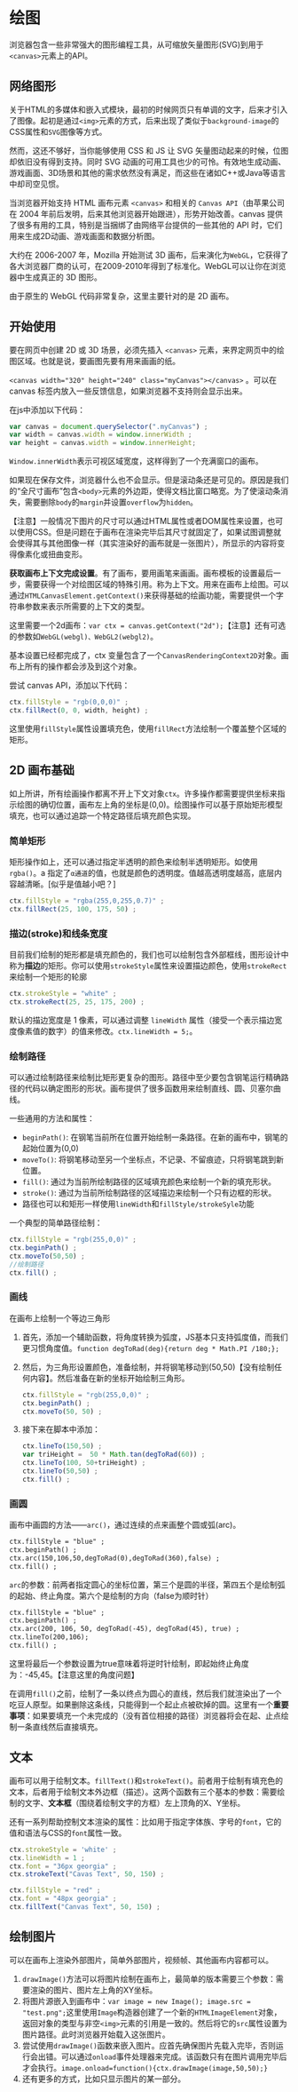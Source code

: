 # 绘图

浏览器包含一些非常强大的图形编程工具，从可缩放矢量图形(SVG)到用于`<canvas>`元素上的API。

## 网络图形

关于HTML的多媒体和嵌入式模块，最初的时候网页只有单调的文字，后来才引入了图像。起初是通过`<img>`元素的方式，后来出现了类似于`background-image`的CSS属性和`SVG`图像等方式。

然而，这还不够好，当你能够使用 CSS 和 JS 让 SVG 矢量图动起来的时候，位图却依旧没有得到支持。同时 SVG 动画的可用工具也少的可怜。有效地生成动画、游戏画面、3D场景和其他的需求依然没有满足，而这些在诸如C++或Java等语言中却司空见惯。

当浏览器开始支持 HTML 画布元素 `<canvas>` 和相关的 `Canvas API`（由苹果公司在 2004 年前后发明，后来其他浏览器开始跟进），形势开始改善。canvas 提供了很多有用的工具，特别是当捆绑了由网络平台提供的一些其他的 API 时，它们用来生成2D动画、游戏画面和数据分析图。

大约在 2006-2007 年，Mozilla 开始测试 3D 画布，后来演化为`WebGL`，它获得了各大浏览器厂商的认可，在2009-2010年得到了标准化。WebGL可以让你在浏览器中生成真正的 3D 图形。

由于原生的 WebGL 代码非常复杂，这里主要针对的是 2D 画布。

## 开始使用

要在网页中创建 2D 或 3D 场景，必须先插入 `<canvas>` 元素，来界定网页中的绘图区域。也就是说，要画图先要有用来画画的纸。

`<canvas width="320" height="240" class="myCanvas"></canvas>` 。可以在 canvas 标签内放入一些反馈信息，如果浏览器不支持则会显示出来。

在js中添加以下代码：

```js
var canvas = document.querySelector(".myCanvas") ;
var width = canvas.width = window.innerWidth ;
var height = canvas.width = window.innerHeight;
```

`Window.innerWidth`表示可视区域宽度，这样得到了一个充满窗口的画布。

如果现在保存文件，浏览器什么也不会显示。但是滚动条还是可见的。原因是我们的“全尺寸画布”包含`<body>`元素的外边距，使得文档比窗口略宽。为了使滚动条消失，需要删除`body`的`margin`并设置`overflow`为`hidden`。

【注意】一般情况下图片的尺寸可以通过HTML属性或者DOM属性来设置，也可以使用CSS。但是问题在于画布在渲染完毕后其尺寸就固定了，如果试图调整就会使得其与其他图像一样（其实渲染好的画布就是一张图片），所显示的内容将变得像素化或扭曲变形。

**获取画布上下文完成设置**。有了画布，要用画笔来画画。画布模板的设置最后一步，需要获得一个对绘图区域的特殊引用。称为上下文。用来在画布上绘图。可以通过`HTMLCanvasElement.getContext()`来获得基础的绘画功能，需要提供一个字符串参数来表示所需要的上下文的类型。

这里需要一个2d画布：`var ctx = canvas.getContext("2d");`【注意】还有可选的参数如`WebGL(webgl)、WebGL2(webgl2)`。

基本设置已经都完成了，ctx 变量包含了一个`CanvasRenderingContext2D`对象。画布上所有的操作都会涉及到这个对象。

尝试 canvas API，添加以下代码：

```js
ctx.fillStyle = "rgb(0,0,0)" ;
ctx.fillRect(0, 0, width, height) ;
```

这里使用`fillStyle`属性设置填充色，使用`fillRect`方法绘制一个覆盖整个区域的矩形。

## 2D 画布基础

如上所讲，所有绘画操作都离不开上下文对象`ctx`。许多操作都需要提供坐标来指示绘图的确切位置，画布左上角的坐标是(0,0)。绘图操作可以基于原始矩形模型填充，也可以通过追踪一个特定路径后填充颜色实现。

### 简单矩形

矩形操作如上，还可以通过指定半透明的颜色来绘制半透明矩形。如使用 `rgba()`。a 指定了`α通道`的值，也就是颜色的透明度。值越高透明度越高，底层内容越清晰。[似乎是值越小吧？]

```js
ctx.fillStyle = "rgba(255,0,255,0.7)" ;
ctx.fillRect(25, 100, 175, 50) ;
```

### 描边(stroke)和线条宽度

目前我们绘制的矩形都是填充颜色的，我们也可以绘制包含外部框线，图形设计中称为**描边**的矩形。你可以使用`strokeStyle`属性来设置描边颜色，使用`strokeRect`来绘制一个矩形的轮廓

```js
ctx.strokeStyle = "white" ;
ctx.strokeRect(25, 25, 175, 200) ;
```

默认的描边宽度是 1 像素，可以通过调整 `lineWidth` 属性（接受一个表示描边宽度像素值的数字）的值来修改。`ctx.lineWidth = 5;`。

### 绘制路径

可以通过绘制路径来绘制比矩形更复杂的图形。路径中至少要包含钢笔运行精确路径的代码以确定图形的形状。画布提供了很多函数用来绘制直线、圆、贝塞尔曲线。

一些通用的方法和属性：

- `beginPath()`: 在钢笔当前所在位置开始绘制一条路径。在新的画布中，钢笔的起始位置为(0,0)
- `moveTo()`: 将钢笔移动至另一个坐标点，不记录、不留痕迹，只将钢笔跳到新位置。
- `fill()`: 通过为当前所绘制路径的区域填充颜色来绘制一个新的填充形状。
- `stroke()`: 通过为当前所绘制路径的区域描边来绘制一个只有边框的形状。
- 路径也可以和矩形一样使用`lineWidth`和`fillStyle/strokeSyle`功能

一个典型的简单路径绘制：

```js
ctx.fillStyle = "rgb(255,0,0)" ;
ctx.beginPath() ;
ctx.moveTo(50,50) ;
//绘制路径
ctx.fill() ;
```

### 画线

在画布上绘制一个等边三角形

1. 首先，添加一个辅助函数，将角度转换为弧度，JS基本只支持弧度值，而我们更习惯角度值。`function degToRad(deg){return deg * Math.PI /180;};`
2. 然后，为三角形设置颜色，准备绘制，并将钢笔移动到(50,50)【没有绘制任何内容】。然后准备在新的坐标开始绘制三角形。

    ```js
    ctx.fillStyle = "rgb(255,0,0)" ;
    ctx.beginPath() ;
    ctx.moveTo(50, 50) ;
    ```

3. 接下来在脚本中添加：

    ```js
    ctx.lineTo(150,50) ;
    var triHeight =  50 * Math.tan(degToRad(60)) ;
    ctx.lineTo(100, 50+triHeight) ;
    ctx.lineTo(50,50) ;
    ctx.fill() ;
    ```
    
### 画圆

画布中画圆的方法——`arc()`，通过连续的点来画整个圆或弧(arc)。

```html
ctx.fillStyle = "blue" ;
ctx.beginPath() ;
ctx.arc(150,106,50,degToRad(0),degToRad(360),false) ;
ctx.fill() ;
```

`arc`的参数：前两者指定圆心的坐标位置，第三个是圆的半径，第四五个是绘制弧的起始、终止角度。第六个是绘制的方向（false为顺时针）

```html
ctx.fillStyle = "blue" ;
ctx.beginPath() ;
ctx.arc(200, 106, 50, degToRad(-45), degToRad(45), true) ;
ctx.lineTo(200,106);
ctx.fill() ;
```

这里将最后一个参数设置为true意味着将逆时针绘制，即起始终止角度为：-45,45。【注意这里的角度问题】

在调用`fill()`之前，绘制了一条以终点为圆心的直线，然后我们就渲染出了一个吃豆人原型。如果删除这条线，只能得到一个起止点被砍掉的圆。这里有一个**重要事项**：如果要填充一个未完成的（没有首位相接的路径）浏览器将会在起、止点绘制一条直线然后直接填充。

## 文本

画布可以用于绘制文本。`fillText()`和`strokeText()`。前者用于绘制有填充色的文本，后者用于绘制文本外边框（描述）。这两个函数有三个基本的参数：需要绘制的文字、**文本框**（围绕着绘制文字的方框）左上顶角的X、Y坐标。

还有一系列帮助控制文本渲染的属性：比如用于指定字体族、字号的`font`，它的值和语法与CSS的`font`属性一致。

```js
ctx.strokeStyle = 'white' ;
ctx.lineWidth = 1 ;
ctx.font = "36px georgia" ;
ctx.strokeText("Cavas Text", 50, 150) ;

ctx.fillStyle = "red" ;
ctx.font = "48px georgia" ;
ctx.fillText("Canvas Text", 50, 150) ;
```

## 绘制图片

可以在画布上渲染外部图片，简单外部图片，视频帧、其他画布内容都可以。

1. `drawImage()`方法可以将图片绘制在画布上，最简单的版本需要三个参数：需要渲染的图片、图片左上角的XY坐标。
2. 将图片源嵌入到画布中：`var image = new Image(); image.src = "test.png";`这里使用`Image`构造器创建了一个新的`HTMLImageElement`对象，返回对象的类型与非空`<img>`元素的引用是一致的。然后将它的`src`属性设置为图片路径。此时浏览器开始载入这张图片。
3. 尝试使用`drawImage()`函数来嵌入图片。应首先确保图片先载入完毕，否则运行会出错。可以通过`onload`事件处理器来完成。该函数只有在图片调用完毕后才会执行。`image.onload=function(){ctx.drawImage(image,50,50);}`
4. 还有更多的方式，比如只显示图片的某一部分。
